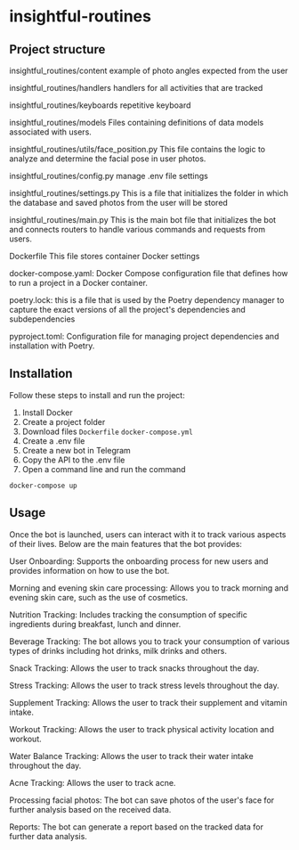 # insightful-routines

## Project structure

insightful_routines/content
example of photo angles expected from the user

insightful_routines/handlers
handlers for all activities that are tracked

insightful_routines/keyboards
repetitive keyboard

insightful_routines/models
Files containing definitions of data models associated with users.

insightful_routines/utils/face_position.py
This file contains the logic to analyze and determine the facial pose in user photos.

insightful_routines/config.py
manage .env file settings

insightful_routines/settings.py
This is a file that initializes the folder in which the database and saved photos from the user will be stored

insightful_routines/main.py
This is the main bot file that initializes the bot and connects routers to handle various commands and requests from users.

Dockerfile
This file stores container Docker settings

docker-compose.yaml: Docker Compose configuration file that defines how to run a project in a Docker container.

poetry.lock: this is a file that is used by the Poetry dependency manager to capture the exact versions of all the project's dependencies and subdependencies

pyproject.toml: Configuration file for managing project dependencies and installation with Poetry.

## Installation

Follow these steps to install and run the project:

1. Install Docker
2. Create a project folder
3. Download files
```Dockerfile```
```docker-compose.yml```
4. Create a .env file
5. Create a new bot in Telegram
6. Copy the API to the .env file
7. Open a command line and run the command
```
docker-compose up
```


## Usage

Once the bot is launched, users can interact with it to track various aspects of their lives. Below are the main features that the bot provides:

User Onboarding: Supports the onboarding process for new users and provides information on how to use the bot.

Morning and evening skin care processing: Allows you to track morning and evening skin care, such as the use of cosmetics.

Nutrition Tracking: Includes tracking the consumption of specific ingredients during breakfast, lunch and dinner.

Beverage Tracking: The bot allows you to track your consumption of various types of drinks including hot drinks, milk drinks and others.

Snack Tracking: Allows the user to track snacks throughout the day.

Stress Tracking: Allows the user to track stress levels throughout the day.

Supplement Tracking: Allows the user to track their supplement and vitamin intake.

Workout Tracking: Allows the user to track physical activity location and workout.

Water Balance Tracking: Allows the user to track their water intake throughout the day.

Acne Tracking: Allows the user to track acne. 

Processing facial photos: The bot can save photos of the user's face for further analysis based on the received data.

Reports: The bot can generate a report based on the tracked data for further data analysis.


